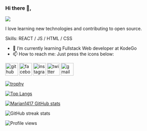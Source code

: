 ### Hi there 👋, 
![](https://user-images.githubusercontent.com/126475937/231514175-7cc72d36-3f07-4154-93f6-57466a342e7f.png)

I love learning new technologies and contributing to open source.

Skills:  REACT / JS / HTML / CSS

- 🌱 I’m currently learning Fullstack Web developer at KodeGo 
- 📫 How to reach me: Just press the icons below: 


[<img src='https://cdn.jsdelivr.net/npm/simple-icons@3.0.1/icons/github.svg' alt='github' height='40'>](https://github.com/Marian1417)  [<img src='https://cdn.jsdelivr.net/npm/simple-icons@3.0.1/icons/facebook.svg' alt='facebook' height='40'>](https://www.facebook.com/candy.delacruz.908)  [<img src='https://cdn.jsdelivr.net/npm/simple-icons@3.0.1/icons/instagram.svg' alt='instagram' height='40'>](https://www.instagram.com/candymint0514/)  [<img src='https://cdn.jsdelivr.net/npm/simple-icons@3.0.1/icons/twitter.svg' alt='twitter' height='40'>](https://twitter.com/@candy_0814)  [<img src='https://cdn.jsdelivr.net/npm/simple-icons@3.0.1/icons/gmail.svg' alt='gmail' height='40'>](https://mail.google.com/mail/u/0/?tab=wm#inbox)  

[![trophy](https://github-profile-trophy.vercel.app/?username=Marian1417)](https://github.com/ryo-ma/github-profile-trophy)

[![Top Langs](https://github-readme-stats.vercel.app/api/top-langs/?username=Marian1417&layout=compact)](https://github.com/Marian1417/github-readme-stats)

[![Marian1417 GitHub stats](https://github-readme-stats.vercel.app/api?username=Marian1417)](https://github.com/Marian1417/github-readme-stats)

![GitHub streak stats](https://streak-stats.demolab.com/?user=Marian1417)  

![Profile views](https://gpvc.arturio.dev/Marian1417)  
